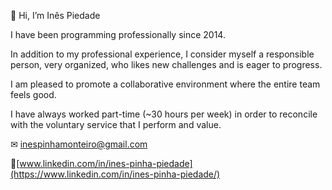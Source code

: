 👋 Hi, I’m Inês Piedade

I have been programming professionally since 2014.

In addition to my professional experience, I consider myself a responsible person, very organized, who likes new challenges and is eager to progress.

I am pleased to promote a collaborative environment where the entire team feels good.

I have always worked part-time (~30 hours per week) in order to reconcile with the voluntary service that I perform and value.


✉ inespinhamonteiro@gmail.com

🔗[www.linkedin.com/in/ines-pinha-piedade](https://www.linkedin.com/in/ines-pinha-piedade/) 
